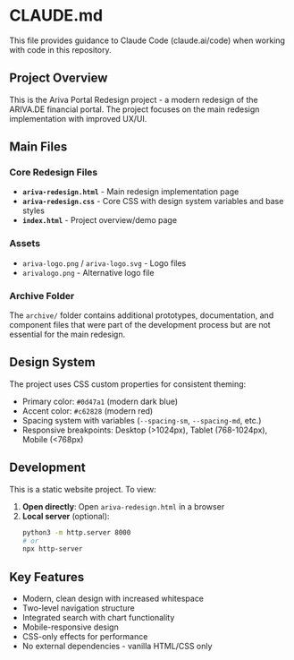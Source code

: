 # CLAUDE.md

This file provides guidance to Claude Code (claude.ai/code) when working with code in this repository.

## Project Overview

This is the Ariva Portal Redesign project - a modern redesign of the ARIVA.DE financial portal. The project focuses on the main redesign implementation with improved UX/UI.

## Main Files

### Core Redesign Files
- **`ariva-redesign.html`** - Main redesign implementation page
- **`ariva-redesign.css`** - Core CSS with design system variables and base styles
- **`index.html`** - Project overview/demo page

### Assets
- `ariva-logo.png` / `ariva-logo.svg` - Logo files
- `arivalogo.png` - Alternative logo file

### Archive Folder
The `archive/` folder contains additional prototypes, documentation, and component files that were part of the development process but are not essential for the main redesign.

## Design System

The project uses CSS custom properties for consistent theming:
- Primary color: `#0d47a1` (modern dark blue)
- Accent color: `#c62828` (modern red)  
- Spacing system with variables (`--spacing-sm`, `--spacing-md`, etc.)
- Responsive breakpoints: Desktop (>1024px), Tablet (768-1024px), Mobile (<768px)

## Development

This is a static website project. To view:

1. **Open directly**: Open `ariva-redesign.html` in a browser
2. **Local server** (optional):
   ```bash
   python3 -m http.server 8000
   # or
   npx http-server
   ```

## Key Features

- Modern, clean design with increased whitespace
- Two-level navigation structure
- Integrated search with chart functionality
- Mobile-responsive design
- CSS-only effects for performance
- No external dependencies - vanilla HTML/CSS only